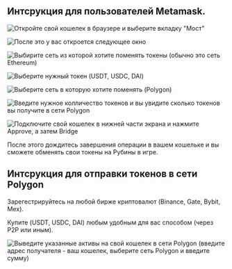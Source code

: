 ## Интсрукция для пользователей Metamask.

![Откройте свой кошелек в браузере и выберите вкладку "Мост"](image.png)

![После это у вас откроется следующее окно](image-1.png)

![Выбирите сеть из которой хотите поменять токены (обычно это сеть Ethereum)](image-2.png)

![Выберите нужный токен (USDT, USDC, DAI)](image-3.png)

![Выберите сеть в которую хотите поменять (Polygon)](image-4.png)

![Введите нужное колличество токенов и вы увидите сколько токенов вы получите в сети Polygon](image-5.png)

![Подключите свой кошелек в нижней части экрана и нажмите Approve, а затем Bridge](image-7.png)

После этого дождитесь завершения операции в вашем кошельке и вы сможете обменять свои токены на Рубины в игре.

## Интсрукция для отправки токенов в сети Polygon

Зарегестрируйтесь на любой бирже криптовалют (Binance, Gate, Bybit, Mex).

Купите (USDT, USDC, DAI) любым удобным для вас способом (через P2P или иным).

![Выведите указанные активы на свой кошелек в сети Polygon (введите адрес получателя - ваш кошелек, выберите сеть Polygon и введите сумму)](image-8.png)
